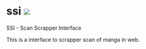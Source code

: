 # ssi [![](https://jitpack.io/v/NatanielBR/ssi.svg)](https://jitpack.io/#NatanielBR/ssi)

SSI - Scan Scrapper Interface

This is a interface to scrapper scan of manga in web.
